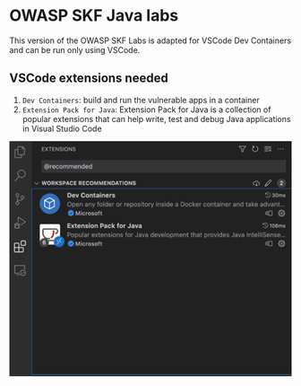# OWASP SKF Java labs

This version of the OWASP SKF Labs is adapted for VSCode Dev Containers and can be run only using VSCode.

## VSCode extensions needed

1. `Dev Containers`: build and run the vulnerable apps in a container
2. `Extension Pack for Java`: Extension Pack for Java is a collection of popular extensions that can help write, test and debug Java applications in Visual Studio Code

![](./vscode.png)


